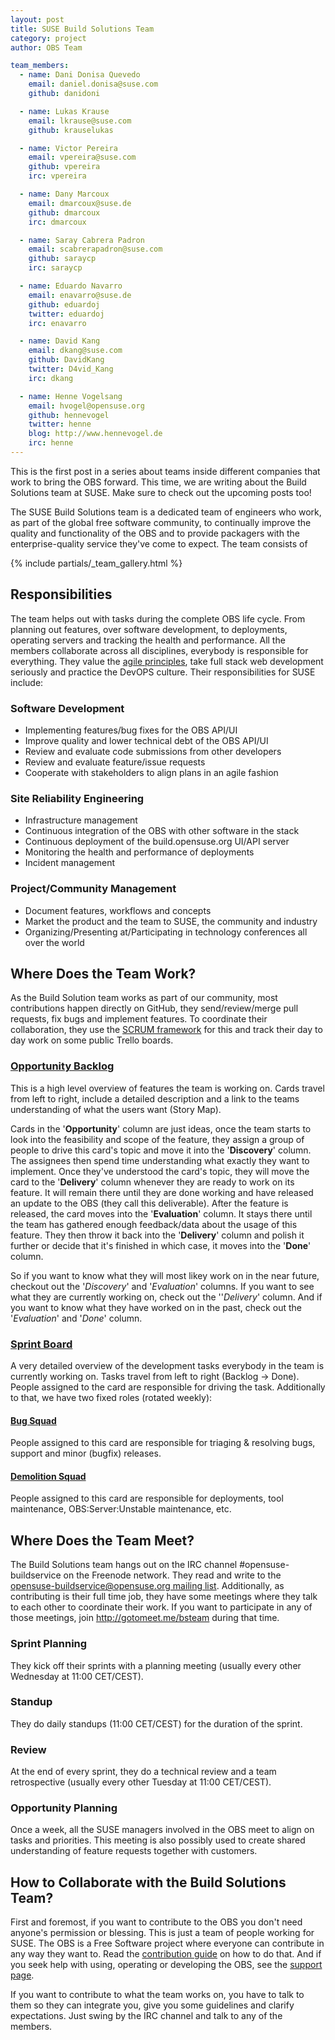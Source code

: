 ```yaml
---
layout: post
title: SUSE Build Solutions Team
category: project
author: OBS Team

team_members:
  - name: Dani Donisa Quevedo
    email: daniel.donisa@suse.com
    github: danidoni

  - name: Lukas Krause
    email: lkrause@suse.com
    github: krauselukas

  - name: Victor Pereira
    email: vpereira@suse.com
    github: vpereira
    irc: vpereira

  - name: Dany Marcoux
    email: dmarcoux@suse.de
    github: dmarcoux
    irc: dmarcoux

  - name: Saray Cabrera Padron
    email: scabrerapadron@suse.com
    github: saraycp
    irc: saraycp

  - name: Eduardo Navarro
    email: enavarro@suse.de
    github: eduardoj
    twitter: eduardoj
    irc: enavarro

  - name: David Kang
    email: dkang@suse.com
    github: DavidKang
    twitter: D4vid_Kang
    irc: dkang

  - name: Henne Vogelsang
    email: hvogel@opensuse.org
    github: hennevogel
    twitter: henne
    blog: http://www.hennevogel.de
    irc: henne
---
```


This is the first post in a series about teams inside different companies that work to bring the
OBS forward. This time, we are writing about the Build Solutions team at SUSE. Make sure to check
out the upcoming posts too!

The SUSE Build Solutions team is a dedicated team of engineers who work, as part of the
global free software community, to continually improve the quality and functionality of the OBS and to
provide packagers with the enterprise-quality service they've come to expect. The team consists of

{% include partials/_team_gallery.html %}

## Responsibilities

The team helps out with tasks during the complete OBS life cycle. From planning out features, over
software development, to deployments, operating servers and tracking the health and
performance. All the members collaborate across all disciplines, everybody is responsible for everything.
They value the [agile principles](http://agilemanifesto.org/), take full stack web development seriously
and practice the DevOPS culture. Their responsibilities for SUSE include:

### Software Development

 - Implementing features/bug fixes for the OBS API/UI
 - Improve quality and lower technical debt of the OBS API/UI
 - Review and evaluate code submissions from other developers
 - Review and evaluate feature/issue requests
 - Cooperate with stakeholders to align plans in an agile fashion

### Site Reliability Engineering

 - Infrastructure management
 - Continuous integration of the OBS with other software in the stack
 - Continuous deployment of the build.opensuse.org UI/API server
 - Monitoring the health and performance of deployments
 - Incident management

### Project/Community Management

 - Document features, workflows and concepts
 - Market the product and the team to SUSE, the community and industry
 - Organizing/Presenting at/Participating in technology conferences all over the world

## Where Does the Team Work?

As the Build Solution team works as part of our community, most contributions happen directly on GitHub,
they send/review/merge pull requests, fix bugs and implement features. To coordinate their collaboration,
they use the [SCRUM framework](https://www.scrumguides.org/) for this and track their day to day work on
some public Trello boards.

### [Opportunity Backlog](https://trello.com/b/JxODqCjH)
This is a high level overview of features the team is working on. Cards travel from left to right,
include a detailed description and a link to the teams understanding of what the users want (Story Map).

Cards in the '**Opportunity**' column are just ideas, once the team starts to look into the feasibility and scope of the
feature, they assign a group of people to drive this card's topic and move it into the '**Discovery**' column.
The assignees then spend time understanding what exactly they want to implement.
Once they've understood the card's topic, they will move the card to the '**Delivery**' column whenever they are ready to work on its feature.
It will remain there until they are done working and have released an update to the OBS (they call this deliverable).
After the feature is released, the card moves into the '**Evaluation**' column.
It stays there until the team has gathered enough feedback/data about the usage of this feature.
They then throw it back into the '**Delivery**' column and polish it further or decide that it's finished in which case, it moves into the '**Done**' column.

So if you want to know what they will most likey work on in the near future, checkout out the '*Discovery*'
and '*Evaluation*' columns. If you want to see what they are currently working on, check out the ''*Delivery*'
column. And if you want to know what they have worked on in the past, check out the '*Evaluation*' and '*Done*'
column.

### [Sprint Board](https://trello.com/b/Fs7boVwI)
A very detailed overview of the development tasks everybody in the team is currently working on.
Tasks travel from left to right (Backlog → Done). People assigned to the card are responsible for
driving the task. Additionally to that, we have two fixed roles (rotated weekly):

#### [Bug Squad](https://trello.com/c/cd1ber1F)
People assigned to this card are responsible for triaging & resolving bugs, support and minor
(bugfix) releases.

#### [Demolition Squad](https://trello.com/c/IKZgDuaD)
People assigned to this card are responsible for deployments, tool maintenance,
OBS:Server:Unstable maintenance, etc.

## Where Does the Team Meet?
The Build Solutions team hangs out on the IRC channel #opensuse-buildservice on the Freenode network.
They read and write to the [opensuse-buildservice@opensuse.org mailing list](https://lists.opensuse.org/opensuse-buildservice/).
Additionally, as contributing is their full time job, they have some meetings where they talk to
each other to coordinate their work. If you want to participate in any of those meetings, join
http://gotomeet.me/bsteam during that time.

### Sprint Planning
They kick off their sprints with a planning meeting (usually every other Wednesday at 11:00 CET/CEST).

### Standup
They do daily standups (11:00 CET/CEST) for the duration of the sprint.

### Review
At the end of every sprint, they do a technical review and a team retrospective (usually every other
Tuesday at 11:00 CET/CEST).

### Opportunity Planning
Once a week, all the SUSE managers involved in the OBS meet to align on tasks and priorities.
This meeting is also possibly used to create shared understanding of feature requests together with customers.

## How to Collaborate with the Build Solutions Team?

First and foremost, if you want to contribute to the OBS you don't need anyone's permission or blessing.
This is just a team of people working for SUSE. The OBS is a Free Software project where everyone can
contribute in any way they want to. Read the [contribution guide](https://github.com/openSUSE/open-build-service/blob/master/CONTRIBUTING.md)
on how to do that. And if you seek help with using, operating or developing the OBS, see the [support page](https://openbuildservice.org/support/).

If you want to contribute to what the team works on, you have to talk to them so they can integrate you, give
you some guidelines and clarify expectations. Just swing by the IRC channel and talk to any of the members.
